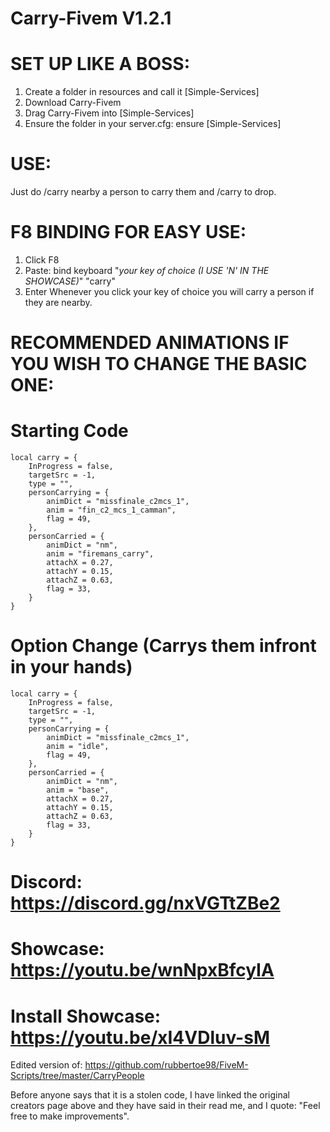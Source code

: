 # Carry-Fivem V1.2.1

# SET UP LIKE A BOSS:
1. Create a folder in resources and call it [Simple-Services]
2. Download Carry-Fivem
3. Drag Carry-Fivem into [Simple-Services]
4. Ensure the folder in your server.cfg: ensure [Simple-Services]


# USE:
Just do /carry nearby a person to carry them and /carry to drop.

# F8 BINDING FOR EASY USE:
1. Click F8
2. Paste: bind keyboard "_your key of choice (I USE 'N' IN THE SHOWCASE)_" "carry"
3. Enter
Whenever you click your key of choice you will carry a person if they are nearby.

# RECOMMENDED ANIMATIONS IF YOU WISH TO CHANGE THE BASIC ONE:
# Starting Code
```                      
local carry = {
	InProgress = false,
	targetSrc = -1,
	type = "",
	personCarrying = {
		animDict = "missfinale_c2mcs_1",
		anim = "fin_c2_mcs_1_camman",
		flag = 49,
	},
	personCarried = {
		animDict = "nm",
		anim = "firemans_carry",
		attachX = 0.27,
		attachY = 0.15,
		attachZ = 0.63,
		flag = 33,
	}
} 
```
# Option Change (Carrys them infront in your hands)
```
local carry = {
	InProgress = false,
	targetSrc = -1,
	type = "",
	personCarrying = {
		animDict = "missfinale_c2mcs_1",
		anim = "idle",
		flag = 49,
	},
	personCarried = {
		animDict = "nm",
		anim = "base",
		attachX = 0.27,
		attachY = 0.15,
		attachZ = 0.63,
		flag = 33,
	}
} 
```
# Discord: https://discord.gg/nxVGTtZBe2
# Showcase: https://youtu.be/wnNpxBfcyIA
# Install Showcase: https://youtu.be/xI4VDluv-sM

Edited version of: https://github.com/rubbertoe98/FiveM-Scripts/tree/master/CarryPeople

Before anyone says that it is a stolen code, I have linked the original creators page above and they have said in their read me, and I quote: "Feel free to make improvements". 
